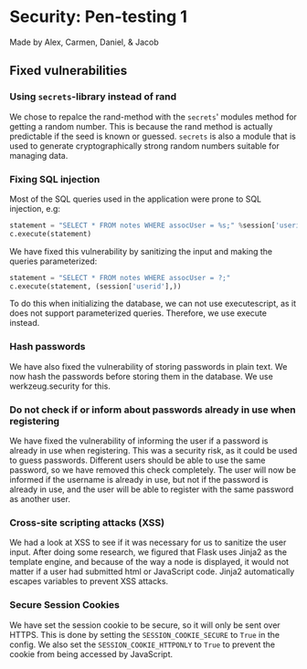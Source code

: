 # Security: Pen-testing 1

Made by Alex, Carmen, Daniel, & Jacob

## Fixed vulnerabilities

### Using `secrets`-library instead of rand

We chose to repalce the rand-method with the `secrets`' modules method for getting a random number. This is because the rand method is actually predictable if the seed is known or guessed. `secrets` is also a module that is used to generate cryptographically strong random numbers suitable for managing data.

### Fixing SQL injection

Most of the SQL queries used in the application were prone to SQL injection, e.g:

```python
statement = "SELECT * FROM notes WHERE assocUser = %s;" %session['userid']
c.execute(statement)
```

We have fixed this vulnerability by sanitizing the input and making the queries parameterized:

```python
statement = "SELECT * FROM notes WHERE assocUser = ?;"
c.execute(statement, (session['userid'],))
```

To do this when initializing the database, we can not use executescript, as it does not support parameterized queries. Therefore, we use execute instead.

### Hash passwords

We have also fixed the vulnerability of storing passwords in plain text. We now hash the passwords before storing them in the database. We use werkzeug.security for this.

### Do not check if or inform about passwords already in use when registering

We have fixed the vulnerability of informing the user if a password is already in use when registering. This was a security risk, as it could be used to guess passwords.
Different users should be able to use the same password, so we have removed this check completely. The user will now be informed if the username is already in use, but not if the password is already in use, and the user will be able to register with the same password as another user.

### Cross-site scripting attacks (XSS)

We had a look at XSS to see if it was necessary for us to sanitize the user input. After doing some research, we figured that Flask uses Jinja2 as the template engine, and because of the way a node is displayed, it would not matter if a user had submitted html or JavaScript code. Jinja2 automatically escapes variables to prevent XSS attacks.

### Secure Session Cookies

We have set the session cookie to be secure, so it will only be sent over HTTPS. This is done by setting the `SESSION_COOKIE_SECURE` to `True` in the config.
We also set the `SESSION_COOKIE_HTTPONLY` to `True` to prevent the cookie from being accessed by JavaScript.
